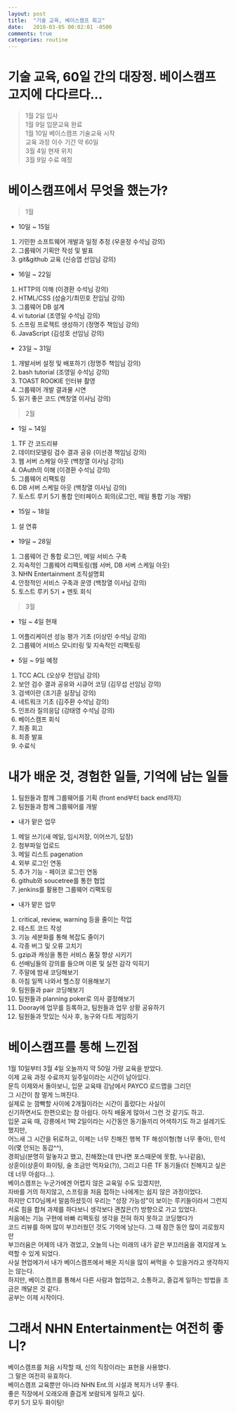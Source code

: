 ```yaml
---
layout: post
title:  "기술 교육, 베이스캠프 회고"
date:   2018-03-05 00:02:01 -0500
comments: true
categories: routine
---
```


# 기술 교육, 60일 간의 대장정. 베이스캠프 고지에 다다르다...

> 1월 2일 입사<br>
> 1월 9일 입문교육 완료<br>
> 1월 10일 베이스캠프 기술교육 시작<br>
> 교육 과정 이수 기간 약 60일<br>
> 3월 4일 현재 위치<br>
> 3월 9일 수료 예정<br>

# 베이스캠프에서 무엇을 했는가?

> 1월
* 10일 ~ 15일<br>
1. 기민한 소프트웨어 개발과 일정 추정 (우윤정 수석님 강의)
2. 그룹웨어 기획안 작성 및 발표
3. git&github 교육 (신승엽 선임님 강의)
* 16일 ~ 22일<br>
1. HTTP의 이해 (이경환 수석님 강의)
2. HTML/CSS (성슬기/최민호 전임님 강의)
3. 그룹웨어 DB 설계
4. vi tutorial (조영일 수석님 강의)
5. 스프링 프로젝트 생성하기 (정명주 책임님 강의)
6. JavaScript (김성호 선임님 강의)
* 23일 ~ 31일
1. 개발서버 설정 및 배포하기 (정명주 책임님 강의)
2. bash tutorial (조영일 수석님 강의)
3. TOAST ROOKIE 인터뷰 촬영
4. 그룹웨어 개발 결과물 시연
5. 읽기 좋은 코드 (백창열 이사님 강의)

> 2월
* 1일 ~ 14일
1. TF 간 코드리뷰
2. 데이터모델링 검수 결과 공유 (이선경 책임님 강의)
3. 웹 서버 스케일 아웃 (백창열 이사님 강의)
4. OAuth의 이해 (이경환 수석님 강의)
5. 그룹웨어 리팩토링
6. DB 서버 스케일 아웃 (백창열 이사님 강의)
7. 토스트 루키 5기 통합 인터페이스 회의(로그인, 메일 통합 기능 개발)
* 15일 ~ 18일
1. 설 연휴
* 19일 ~ 28일
1. 그룹웨어 간 통합 로그인, 메일 서비스 구축
2. 지속적인 그룹웨어 리팩토링(웹 서버, DB 서버 스케일 아웃)
3. NHN Entertainment 조직설명회
4. 안정적인 서비스 구축과 운영 (백창열 이사님 강의)
5. 토스트 루키 5기 + 멘토 회식

> 3월
* 1일 ~ 4일 현재
1. 어플리케이션 성능 평가 기초 (이상민 수석님 강의)
2. 그룹웨어 서비스 모니터링 및 지속적인 리팩토링
* 5일 ~ 9일 예정
1. TCC ACL (오상우 전임님 강의)
2. 보안 검수 결과 공유와 시큐어 코딩 (김무섭 선임님 강의)
3. 검색이란 (조기훈 실장님 강의)
4. 네트워크 기초 (김주환 수석님 강의)
5. 인프라 질의응답 (강태영 수석님 강의)
6. 베이스캠프 회식
7. 최종 회고
8. 최종 발표
9. 수료식

# 내가 배운 것, 경험한 일들, 기억에 남는 일들

1. 팀원들과 함께 그룹웨어를 기획 (front end부터 back end까지)
2. 팀원들과 함께 그룹웨어를 개발
 * 내가 맡은 업무
 1. 메일 쓰기(새 메일, 임시저장, 이어쓰기, 답장)
 2. 첨부파일 업로드
 3. 메일 리스트 pagenation
 4. 외부 로그인 연동
 5. 추가 기능 - 페이코 로그인 연동
3. github와 soucetree를 통한 협업
4. jenkins를 활용한 그룹웨어 리팩토링
 * 내가 맡은 업무
 1. critical, review, warning 등을 줄이는 작업
 2. 테스트 코드 작성
 3. 기능 세분화를 통해 복잡도 줄이기
 4. 각종 버그 및 오류 고치기
 5. gzip과 캐싱을 통한 서비스 품질 향상 시키기
5. 선배님들의 강의를 들으며 이론 및 실전 감각 익히기
6. 주말에 밤새 코딩해보기
7. 아침 일찍 나와서 헬스장 이용해보기
8. 팀원들과 pair 코딩해보기
9. 팀원들과 planning poker로 의사 결정해보기 
10. Dooray에 업무를 등록하고, 팀원들과 업무 상황 공유하기
11. 팀원들과 맛있는 식사 후, 농구와 다트 게임하기

# 베이스캠프를 통해 느낀점

1월 10일부터 3월 4일 오늘까지 약 50일 가량 교육을 받았다.<br>
이제 교육 과정 수료까지 일주일이라는 시간이 남아있다.<br>
문득 이제와서 돌아보니, 입문 교육때 강남에서 PAYCO 로드맵을 그리던<br>
그 시간이 참 멀게 느껴진다.<br>
실제로 눈 깜빡할 사이에 2개월이라는 시간이 흘렀다는 사실이<br>
신기하면서도 한편으로는 참 아쉽다. 아직 배울게 많아서 그런 것 같기도 하고.<br>
입문 교육 때, 강릉에서 1박 2일이라는 시간동안 동기들끼리 어색하기도 하고 설레기도 했지만,<br>
어느새 그 시간을 뒤로하고, 이제는 너무 친해진 행복 TF 해성이형(형 너무 좋아), 민석이(몇 안되는 동갑^^),<br>
경희님(분명히 말놓자고 했고, 친해졌는데 만나면 포스때문에 못함, 누나같음),<br>
상훈이(상훈이 화이팅, 술 조금만 먹자요(?)), 그리고 다른 TF 동기들(더 친해지고 싶은데 너무 아쉽다...).<br>
베이스캠프는 누군가에겐 어렵지 않은 교육일 수도 있겠지만,<br>
자바를 거의 하지않고, 스프링을 처음 접하는 나에게는 쉽지 않은 과정이었다.<br>
하지만 CTO님께서 말씀하셨듯이 우리는 "성장 가능성"이 보이는 루키들이라서 그런지<br>
서로 힘을 합쳐 과제를 하다보니 생각보다 괜찮은(?) 방향으로 가고 있었다.<br>
처음에는 기능 구현에 바빠 리팩토링 생각을 전혀 하지 못하고 코딩했다가<br>
코드 리뷰를 하며 많이 부끄러웠던 것도 기억에 남는다. 그 때 잠깐 동안 많이 괴로웠지만<br>
부끄러움은 어제의 내가 겪었고, 오늘의 나는 미래의 내가 같은 부끄러움을 겪지않게 노력할 수 있게 되었다.<br>
사실 현업에가서 내가 베이스캠프에서 배운 지식을 많이 써먹을 수 있을거라고 생각하지는 않는다.<br>
하지만, 베이스캠프를 통해서 다른 사람과 협업하고, 소통하고, 즐겁게 일하는 방법을 조금은 깨달은 것 같다.<br>
공부는 이제 시작이다.<br>

# 그래서 NHN Entertainment는 여전히 좋니?

베이스캠프를 처음 시작할 때, 신의 직장이라는 표현을 사용했다.<br>
그 말은 여전히 유효하다.<br>
베이스캠프 교육뿐만 아니라 NHN Ent.의 시설과 복지가 너무 좋다.<br>
좋은 직장에서 오래오래 즐겁게 보람되게 일하고 싶다.<br>
루키 5기 모두 화이팅!<br>
